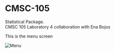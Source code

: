 # CMSC-105
Statistical Package. <br/>
CMSC 105 Laboratory 4 collaboration with Ena Bojos <br/>

This is the menu screen <br/>

![Menu](https://github.com/micahnut/CMSC-105/master/menu.PNG)
